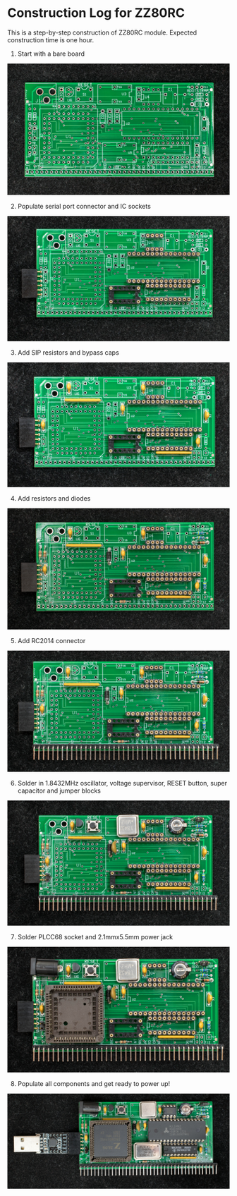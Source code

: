 # Construction Log for ZZ80RC

This is a step-by-step construction of ZZ80RC module. Expected construction time is one hour.

1. Start with a bare board

![](ZZ80RC_board_blank.jpeg)

2. Populate serial port connector and IC sockets

![](ZZ80RC_build1.jpeg)

3. Add SIP resistors and bypass caps

![](ZZ80RC_build2.jpeg)

4. Add resistors and diodes

![](ZZ80RC_build3.jpeg)

5. Add RC2014 connector

![](ZZ80RC_build4.jpeg)

6. Solder in 1.8432MHz oscillator, voltage supervisor, RESET button, super capacitor and jumper blocks

![](ZZ80RC_build5.jpeg)

7. Solder PLCC68 socket and 2.1mmx5.5mm power jack

![](ZZ80RC_build6.jpeg)

8. Populate all components and get ready to power up!

![](ZZ80RC_buildfinal.jpeg)
